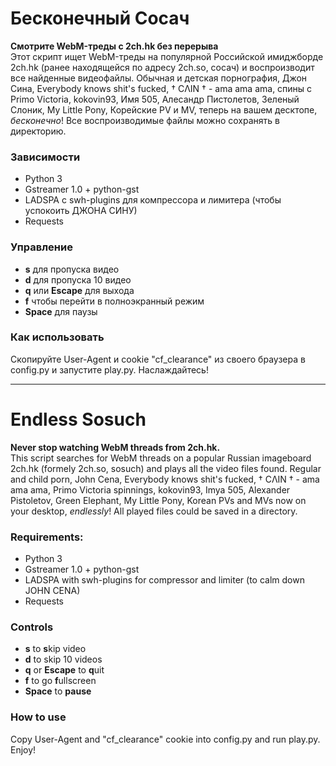 # Бесконечный Сосач

**Смотрите WebM-треды с 2ch.hk без перерыва**  
Этот скрипт ищет WebM-треды на популярной Российской имиджборде 2ch.hk (ранее находящейся по адресу 2ch.so, сосач) и воспроизводит все найденные видеофайлы.
Обычная и детская порнография, Джон Сина, Everybody knows shit's fucked, † CΛIN † - ama ama ama, спины с Primo Victoria, kokovin93, Имя 505, Алесандр Пистолетов, Зеленый Слоник, My Little Pony, Корейские PV и MV, теперь на вашем десктопе, _бесконечно_! Все воспроизводимые файлы можно сохранять в директорию.

### Зависимости
* Python 3
* Gstreamer 1.0 + python-gst
* LADSPA с swh-plugins для компрессора и лимитера (чтобы успокоить ДЖОНА СИНУ)
* Requests

### Управление
* **s** для пропуска видео
* **d** для пропуска 10 видео
* **q** или **Escape** для выхода
* **f** чтобы перейти в полноэкранный режим
* **Space** для паузы

### Как использовать
Скопируйте User-Agent и cookie "cf_clearance" из своего браузера в config.py и запустите play.py. Наслаждайтесь!

--------------------------------------------

# Endless Sosuch

**Never stop watching WebM threads from 2ch.hk.**  
This script searches for WebM threads on a popular Russian imageboard 2ch.hk (formely 2ch.so, sosuch) and plays all the video files found.
Regular and child porn, John Cena, Everybody knows shit's fucked, † CΛIN † - ama ama ama, Primo Victoria spinnings, kokovin93, Imya 505, Alexander Pistoletov, Green Elephant, My Little Pony, Korean PVs and MVs now on your desktop, _endlessly_! All played files could be saved in a directory.

### Requirements:
* Python 3
* Gstreamer 1.0 + python-gst
* LADSPA with swh-plugins for compressor and limiter (to calm down JOHN CENA)
* Requests

### Controls
* **s** to **s**kip video
* **d** to skip 10 videos
* **q** or **Escape** to **q**uit
* **f** to go **f**ullscreen
* **Space** to **pause**

### How to use
Copy User-Agent and "cf_clearance" cookie into config.py and run play.py. Enjoy!
